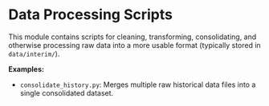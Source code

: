 # Data Processing Scripts

This module contains scripts for cleaning, transforming, consolidating, and otherwise processing raw data into a more usable format (typically stored in `data/interim/`).

**Examples:**
- `consolidate_history.py`: Merges multiple raw historical data files into a single consolidated dataset. 
